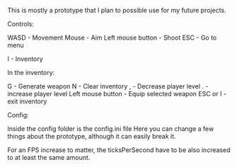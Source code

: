 This is mostly a prototype that I plan to possible use for my future projects.

Controls:

WASD - Movement
Mouse - Aim
Left mouse button - Shoot
ESC - Go to menu

I - Inventory

In the inventory:

G - Generate weapon
N - Clear inventory
, - Decrease player level
. - increase player level
Left mouse button - Equip selected weapon
ESC or I - exit inventory

Config:

Inside the config folder is the config.ini file
Here you can change a few things about the prototype, although it can easily break it.

For an FPS increase to matter, the ticksPerSecond have to be also increased to at least the same amount.
